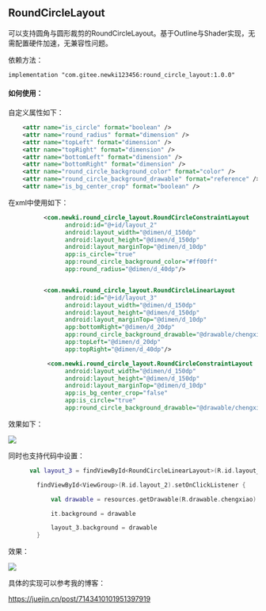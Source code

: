 ## RoundCircleLayout

可以支持圆角与圆形裁剪的RoundCircleLayout。基于Outline与Shader实现，无需配置硬件加速，无兼容性问题。

依赖方法：
```
implementation "com.gitee.newki123456:round_circle_layout:1.0.0"
```

#### 如何使用：

自定义属性如下：
```xml
    <attr name="is_circle" format="boolean" />
    <attr name="round_radius" format="dimension" />
    <attr name="topLeft" format="dimension" />
    <attr name="topRight" format="dimension" />
    <attr name="bottomLeft" format="dimension" />
    <attr name="bottomRight" format="dimension" />
    <attr name="round_circle_background_color" format="color" />
    <attr name="round_circle_background_drawable" format="reference" />
    <attr name="is_bg_center_crop" format="boolean" />
```

在xml中使用如下：
```xml
          <com.newki.round_circle_layout.RoundCircleConstraintLayout
                android:id="@+id/layout_2"
                android:layout_width="@dimen/d_150dp"
                android:layout_height="@dimen/d_150dp"
                android:layout_marginTop="@dimen/d_10dp"
                app:is_circle="true"
                app:round_circle_background_color="#ff00ff"
                app:round_radius="@dimen/d_40dp"/>


          <com.newki.round_circle_layout.RoundCircleLinearLayout
                android:id="@+id/layout_3"
                android:layout_width="@dimen/d_150dp"
                android:layout_height="@dimen/d_150dp"
                android:layout_marginTop="@dimen/d_10dp"
                app:bottomRight="@dimen/d_20dp"
                app:round_circle_background_drawable="@drawable/chengxiao"
                app:topLeft="@dimen/d_20dp"
                app:topRight="@dimen/d_40dp"/>

           <com.newki.round_circle_layout.RoundCircleConstraintLayout
                android:layout_width="@dimen/d_150dp"
                android:layout_height="@dimen/d_150dp"
                android:layout_marginTop="@dimen/d_10dp"
                app:is_bg_center_crop="false"
                app:is_circle="true"
                app:round_circle_background_drawable="@drawable/chengxiao">
```

效果如下：

![](https://p3-juejin.byteimg.com/tos-cn-i-k3u1fbpfcp/434639cbc3514107a103866308d88232~tplv-k3u1fbpfcp-zoom-1.image)


同时也支持代码中设置：

```kotlin
      val layout_3 = findViewById<RoundCircleLinearLayout>(R.id.layout_3)

        findViewById<ViewGroup>(R.id.layout_2).setOnClickListener {

            val drawable = resources.getDrawable(R.drawable.chengxiao)

            it.background = drawable

            layout_3.background = drawable
        }
```


效果：

![](https://p3-juejin.byteimg.com/tos-cn-i-k3u1fbpfcp/8b037e40c18a48b9bf70a8617ca857ae~tplv-k3u1fbpfcp-zoom-1.image)


具体的实现可以参考我的博客：

https://juejin.cn/post/7143410101951397919